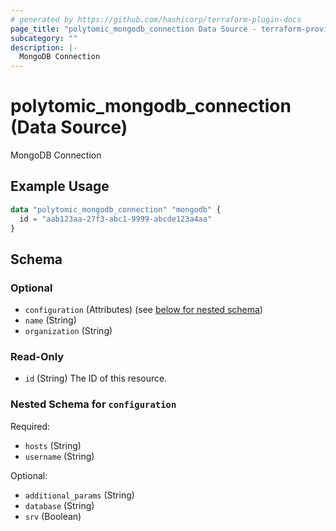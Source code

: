 ```yaml
---
# generated by https://github.com/hashicorp/terraform-plugin-docs
page_title: "polytomic_mongodb_connection Data Source - terraform-provider-polytomic"
subcategory: ""
description: |-
  MongoDB Connection
---
```


# polytomic_mongodb_connection (Data Source)

MongoDB Connection

## Example Usage

```terraform
data "polytomic_mongodb_connection" "mongodb" {
  id = "aab123aa-27f3-abc1-9999-abcde123a4aa"
}
```

<!-- schema generated by tfplugindocs -->
## Schema

### Optional

- `configuration` (Attributes) (see [below for nested schema](#nestedatt--configuration))
- `name` (String)
- `organization` (String)

### Read-Only

- `id` (String) The ID of this resource.

<a id="nestedatt--configuration"></a>
### Nested Schema for `configuration`

Required:

- `hosts` (String)
- `username` (String)

Optional:

- `additional_params` (String)
- `database` (String)
- `srv` (Boolean)



